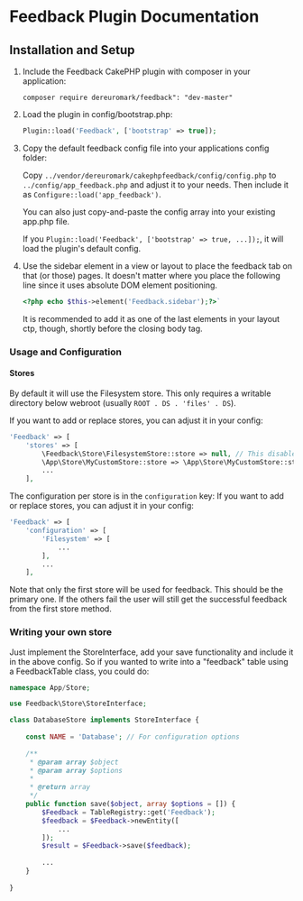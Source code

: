 # Feedback Plugin Documentation

## Installation and Setup

1. Include the Feedback CakePHP plugin with composer in your application:
	```
	composer require dereuromark/feedback": "dev-master"
	```
2. Load the plugin in config/bootstrap.php:
	```php
	Plugin::load('Feedback', ['bootstrap' => true]);
	```

3. Copy the default feedback config file into your applications config folder:

	Copy `../vendor/dereuromark/cakephpfeedback/config/config.php` to `../config/app_feedback.php`
	and adjust it to your needs. Then include it as `Configure::load('app_feedback')`.
	
	You can also just copy-and-paste the config array into your existing app.php file.
	
	If you `Plugin::load('Feedback', ['bootstrap' => true, ...]);`, it will load the plugin's default config.

4. Use the sidebar element in a view or layout to place the feedback tab on that (or those) pages. 
	It doesn't matter where you place the following line since it uses absolute DOM element positioning.
	```php
	<?php echo $this->element('Feedback.sidebar');?>`
	```
	It is recommended to add it as one of the last elements in your layout ctp, though, shortly before the closing body tag.

### Usage and Configuration

#### Stores
By default it will use the Filesystem store. This only requires a writable directory below webroot (usually `ROOT . DS . 'files' . DS`).

If you want to add or replace stores, you can adjust it in your config:
```php
'Feedback' => [
	'stores' => [
		\Feedback\Store\FilesystemStore::store => null, // This disables the default
		\App\Store\MyCustomStore::store => \App\Store\MyCustomStore::store,
		...
	],
```

The configuration per store is in the `configuration` key:
If you want to add or replace stores, you can adjust it in your config:
```php
'Feedback' => [
	'configuration' => [
		'Filesystem' => [
			...
		],
		...
	],
```

Note that only the first store will be used for feedback. This should be the primary one.
If the others fail the user will still get the successful feedback from the first store method.


### Writing your own store

Just implement the StoreInterface, add your save functionality and include it in the above config.
So if you wanted to write into a "feedback" table using a FeedbackTable class, you could do:

```php
namespace App/Store;

use Feedback\Store\StoreInterface;

class DatabaseStore implements StoreInterface {
	
	const NAME = 'Database'; // For configuration options
	
	/**
	 * @param array $object
	 * @param array $options
	 *
	 * @return array
	 */
	public function save($object, array $options = []) {
		$Feedback = TableRegistry::get('Feedback');
		$feedback = $Feedback->newEntity([
			...
		]);
		$result = $Feedback->save($feedback);
		
		...
	}
	
}
```
